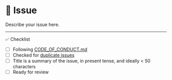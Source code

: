 <!--
Thanks for contributing!
-->

# :page_with_curl: Issue

Describe your issue here.

---

:white_check_mark: Checklist

<!--
Feel free to submit now and complete the checklist items below later.
If you're unsure about anything, don't hesitate to ask. We're here to help!
-->

- [ ] Following [CODE_OF_CONDUCT.md](https://github.com/sublimesneaks/analytics-server/blob/master/CODE_OF_CONDUCT.md)
- [ ] Checked for [duplicate issues](https://github.com/sublimesneaks/analytics-server/issues)
- [ ] Title is a summary of the issue, in present tense, and ideally < 50 characters
- [ ] Ready for review
